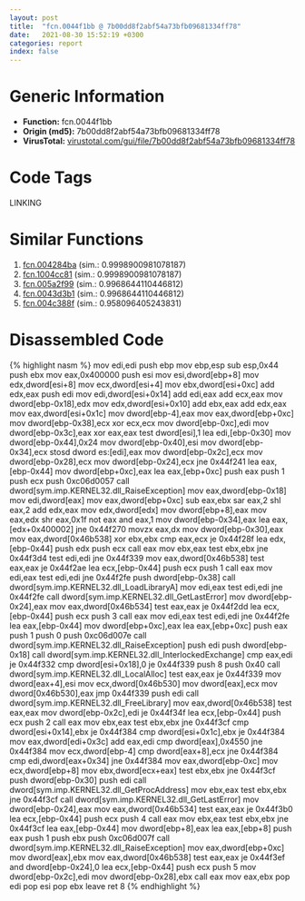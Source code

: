 ```yaml
---
layout: post
title:  "fcn.0044f1bb @ 7b00dd8f2abf54a73bfb09681334ff78"
date:   2021-08-30 15:52:19 +0300
categories: report
index: false
---
```


# Generic Information
- **Function:** fcn.0044f1bb
- **Origin (md5):** 7b00dd8f2abf54a73bfb09681334ff78
- **VirusTotal:** [virustotal.com/gui/file/7b00dd8f2abf54a73bfb09681334ff78][virustotal_ref]

# Code Tags
<span class="tag" id="LINKING">LINKING</span>


# Similar Functions

1. [fcn.004284ba][similar_1_ref] (sim.: 0.9998900981078187)
2. [fcn.1004cc81][similar_2_ref] (sim.: 0.9998900981078187)
3. [fcn.005a2f99][similar_3_ref] (sim.: 0.9968644110446812)
4. [fcn.0043d3b1][similar_4_ref] (sim.: 0.9968644110446812)
5. [fcn.004c388f][similar_5_ref] (sim.: 0.958096405243831)


# Disassembled Code

{% highlight nasm %}
mov edi,edi
push ebp
mov ebp,esp
sub esp,0x44
push ebx
mov eax,0x400000
push esi
mov esi,dword[ebp+8]
mov edx,dword[esi+8]
mov ecx,dword[esi+4]
mov ebx,dword[esi+0xc]
add edx,eax
push edi
mov edi,dword[esi+0x14]
add edi,eax
add ecx,eax
mov dword[ebp-0x18],edx
mov edx,dword[esi+0x10]
add ebx,eax
add edx,eax
mov eax,dword[esi+0x1c]
mov dword[ebp-4],eax
mov eax,dword[ebp+0xc]
mov dword[ebp-0x38],ecx
xor ecx,ecx
mov dword[ebp-0xc],edi
mov dword[ebp-0x3c],eax
xor eax,eax
test dword[esi],1
lea edi,[ebp-0x30]
mov dword[ebp-0x44],0x24
mov dword[ebp-0x40],esi
mov dword[ebp-0x34],ecx
stosd dword es:[edi],eax
mov dword[ebp-0x2c],ecx
mov dword[ebp-0x28],ecx
mov dword[ebp-0x24],ecx
jne 0x44f241
lea eax,[ebp-0x44]
mov dword[ebp+0xc],eax
lea eax,[ebp+0xc]
push eax
push 1
push ecx
push 0xc06d0057
call dword[sym.imp.KERNEL32.dll_RaiseException]
mov eax,dword[ebp-0x18]
mov edi,dword[eax]
mov eax,dword[ebp+0xc]
sub eax,ebx
sar eax,2
shl eax,2
add edx,eax
mov edx,dword[edx]
mov dword[ebp+8],eax
mov eax,edx
shr eax,0x1f
not eax
and eax,1
mov dword[ebp-0x34],eax
lea eax,[edx+0x400002]
jne 0x44f270
movzx eax,dx
mov dword[ebp-0x30],eax
mov eax,dword[0x46b538]
xor ebx,ebx
cmp eax,ecx
je 0x44f28f
lea edx,[ebp-0x44]
push edx
push ecx
call eax
mov ebx,eax
test ebx,ebx
jne 0x44f3d4
test edi,edi
jne 0x44f339
mov eax,dword[0x46b538]
test eax,eax
je 0x44f2ae
lea ecx,[ebp-0x44]
push ecx
push 1
call eax
mov edi,eax
test edi,edi
jne 0x44f2fe
push dword[ebp-0x38]
call dword[sym.imp.KERNEL32.dll_LoadLibraryA]
mov edi,eax
test edi,edi
jne 0x44f2fe
call dword[sym.imp.KERNEL32.dll_GetLastError]
mov dword[ebp-0x24],eax
mov eax,dword[0x46b534]
test eax,eax
je 0x44f2dd
lea ecx,[ebp-0x44]
push ecx
push 3
call eax
mov edi,eax
test edi,edi
jne 0x44f2fe
lea eax,[ebp-0x44]
mov dword[ebp+0xc],eax
lea eax,[ebp+0xc]
push eax
push 1
push 0
push 0xc06d007e
call dword[sym.imp.KERNEL32.dll_RaiseException]
push edi
push dword[ebp-0x18]
call dword[sym.imp.KERNEL32.dll_InterlockedExchange]
cmp eax,edi
je 0x44f332
cmp dword[esi+0x18],0
je 0x44f339
push 8
push 0x40
call dword[sym.imp.KERNEL32.dll_LocalAlloc]
test eax,eax
je 0x44f339
mov dword[eax+4],esi
mov ecx,dword[0x46b530]
mov dword[eax],ecx
mov dword[0x46b530],eax
jmp 0x44f339
push edi
call dword[sym.imp.KERNEL32.dll_FreeLibrary]
mov eax,dword[0x46b538]
test eax,eax
mov dword[ebp-0x2c],edi
je 0x44f34f
lea ecx,[ebp-0x44]
push ecx
push 2
call eax
mov ebx,eax
test ebx,ebx
jne 0x44f3cf
cmp dword[esi+0x14],ebx
je 0x44f384
cmp dword[esi+0x1c],ebx
je 0x44f384
mov eax,dword[edi+0x3c]
add eax,edi
cmp dword[eax],0x4550
jne 0x44f384
mov ecx,dword[ebp-4]
cmp dword[eax+8],ecx
jne 0x44f384
cmp edi,dword[eax+0x34]
jne 0x44f384
mov eax,dword[ebp-0xc]
mov ecx,dword[ebp+8]
mov ebx,dword[ecx+eax]
test ebx,ebx
jne 0x44f3cf
push dword[ebp-0x30]
push edi
call dword[sym.imp.KERNEL32.dll_GetProcAddress]
mov ebx,eax
test ebx,ebx
jne 0x44f3cf
call dword[sym.imp.KERNEL32.dll_GetLastError]
mov dword[ebp-0x24],eax
mov eax,dword[0x46b534]
test eax,eax
je 0x44f3b0
lea ecx,[ebp-0x44]
push ecx
push 4
call eax
mov ebx,eax
test ebx,ebx
jne 0x44f3cf
lea eax,[ebp-0x44]
mov dword[ebp+8],eax
lea eax,[ebp+8]
push eax
push 1
push ebx
push 0xc06d007f
call dword[sym.imp.KERNEL32.dll_RaiseException]
mov eax,dword[ebp+0xc]
mov dword[eax],ebx
mov eax,dword[0x46b538]
test eax,eax
je 0x44f3ef
and dword[ebp-0x24],0
lea ecx,[ebp-0x44]
push ecx
push 5
mov dword[ebp-0x2c],edi
mov dword[ebp-0x28],ebx
call eax
mov eax,ebx
pop edi
pop esi
pop ebx
leave
ret 8
{% endhighlight %}


[similar_1_ref]: /report/fcn.004284ba@44e1ffcf4e71f4505c09d520fd75f1e4
[similar_2_ref]: /report/fcn.1004cc81@481b545f5c18f2fce1caac67ddc419e8
[similar_3_ref]: /report/fcn.005a2f99@c60344b51fa39a329b92557d24ff7670
[similar_4_ref]: /report/fcn.0043d3b1@a1c6b07868a0eea8f4ee5a872aa71909
[similar_5_ref]: /report/fcn.004c388f@b3771987fba16f4fba07d1109ec72c76
[virustotal_ref]: https://www.virustotal.com/gui/file/7b00dd8f2abf54a73bfb09681334ff78